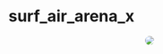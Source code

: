# surf_air_arena_x
<!-- <a href=""> Download url <href/> -->
<div style="display: flex; justify-content: center;">
    <img src="https://github.com/CombatSurfCS2/surf_air_arena/assets/102309602/ba4bb6a2-4451-41e9-b0e6-f417eb9fd150" style="border-radius: 10px"/>
</div>
